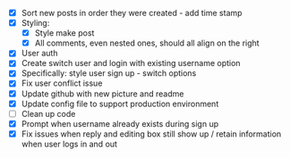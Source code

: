 - [x] Sort new posts in order they were created - add time stamp
- [x] Styling:
  - [x] Style make post 
  - [x] All comments, even nested ones, should all align on the right
- [x] User auth
- [x] Create switch user and login with existing username option
- [x] Specifically: style user sign up - switch options
- [x] Fix user conflict issue
- [x] Update github with new picture and readme
- [x] Update config file to support production environment
- [ ] Clean up code
- [x] Prompt when username already exists during sign up
- [x] Fix issues when reply and editing box still show up / retain information when user logs in and out